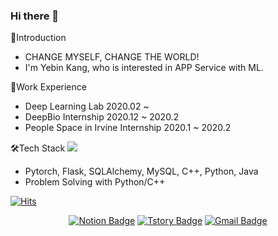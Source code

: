 ### Hi there 👋

<!--
**joyfulbean/joyfulbean** is a ✨ _special_ ✨ repository because its `README.md` (this file) appears on your GitHub profile.

Here are some ideas to get you started:

- 🔭 I’m currently working on ...
- 🌱 I’m currently learning ...
- 👯 I’m looking to collaborate on ...
- 🤔 I’m looking for help with ...
- 💬 Ask me about ...
- 📫 How to reach me: ...
- 😄 Pronouns: ...
- ⚡ Fun fact: ...
-->

🌱Introduction
	
* CHANGE MYSELF, CHANGE THE WORLD! <br>
* I'm Yebin Kang, who is interested in APP Service with ML. 

🤔Work Experience 

* Deep Learning Lab 2020.02 ~ 
* DeepBio Internship 2020.12 ~ 2020.2
* People Space in Irvine Internship 2020.1 ~ 2020.2

🛠Tech Stack
<img src="https://img.shields.io/badge/pytorch-#792EE5?style=flat-square&logo=pytorch&logoColor=white"/></a>
	
* Pytorch, Flask, SQLAlchemy, MySQL, C++, Python, Java<br>
* Problem Solving with Python/C++

[![Hits](https://hits.seeyoufarm.com/api/count/incr/badge.svg?url=https%3A%2F%2Fgithub.com%2Fgjbae1212%2Fhit-counter)](https://hits.seeyoufarm.com)                    
	
<div align=center>

[![Notion Badge](http://img.shields.io/badge/-Resume-black?style=flat-square&logo=notion&link=https://joyfulbean.notion.site/6547b1cefdbb4e7ba21486c8e132d697)](https://joyfulbean.notion.site/6547b1cefdbb4e7ba21486c8e132d697)
[![Tstory Badge](http://img.shields.io/badge/-Tech%20Blog-20C997?style=flat-square&link=https://joyfulbean.tistory.com/)](https://joyfulbean.tistory.com/)
[![Gmail Badge](https://img.shields.io/badge/Gmail-d14836?style=flat-square&logo=Gmail&logoColor=white&link=mailto:joyfuldeveloper4@gmail.com)](mailto:joyfuldeveloper4@gmail.com)
	
</div>
